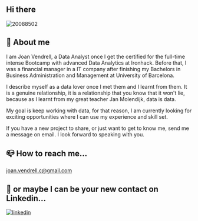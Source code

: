 ## Hi there
![20088502](https://user-images.githubusercontent.com/117674807/217290992-5bd87b30-90e2-40bb-9c58-67b70731a4c4.png)


## :rocket: About me

I am Joan Vendrell, a Data Analyst once I get the certified for the full-time intense Bootcamp with advanced Data Analytics at Ironhack. Before that, I was a financial manager in a IT company after finishing my Bachelors in Business Administration and Management at University of Barcelona.

I describe myself as a data lover once I met them and I learnt from them. It is a genuine relationship, it is a relationship that you know that it won't lie, because as I learnt from my great teacher Jan Molendijk, data is data.
 
My goal is keep working with data, for that reason, I am currently looking for exciting opportunities where I can use my experience and skill set. 

If you have a new project to share, or just want to get to know me, send me a message on email. I look forward to speaking with you.

## :mailbox_closed: How to reach me...

joan.vendrell.c@gmail.com


## :two_men_holding_hands: or maybe I can be your new contact on Linkedin...

[![linkedin](https://www.linkedin.com/in/joan-vendrell-carbonell-94846545/)](https://www.linkedin.com/)


<!--
**JoanVendrellC/JoanVendrellC** is a ✨ _special_ ✨ repository because its `README.md` (this file) appears on your GitHub profile.

Here are some ideas to get you started:

- 🔭 I’m currently working on ...
- 🌱 I’m currently learning ...
- 👯 I’m looking to collaborate on ...
- 🤔 I’m looking for help with ...
- 💬 Ask me about ...
- 📫 How to reach me: ...
- 😄 Pronouns: ...
- ⚡ Fun fact: ...
-->
